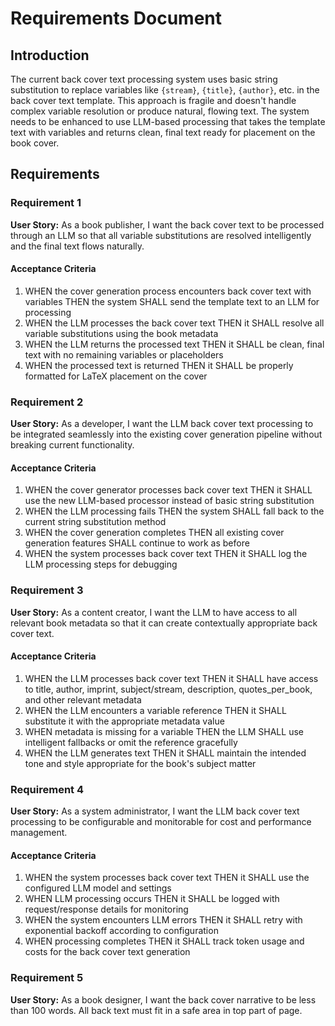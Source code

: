 # Requirements Document

## Introduction

The current back cover text processing system uses basic string substitution to replace variables like `{stream}`, `{title}`, `{author}`, etc. in the back cover text template. This approach is fragile and doesn't handle complex variable resolution or produce natural, flowing text. The system needs to be enhanced to use LLM-based processing that takes the template text with variables and returns clean, final text ready for placement on the book cover.

## Requirements

### Requirement 1

**User Story:** As a book publisher, I want the back cover text to be processed through an LLM so that all variable substitutions are resolved intelligently and the final text flows naturally.

#### Acceptance Criteria

1. WHEN the cover generation process encounters back cover text with variables THEN the system SHALL send the template text to an LLM for processing
2. WHEN the LLM processes the back cover text THEN it SHALL resolve all variable substitutions using the book metadata
3. WHEN the LLM returns the processed text THEN it SHALL be clean, final text with no remaining variables or placeholders
4. WHEN the processed text is returned THEN it SHALL be properly formatted for LaTeX placement on the cover

### Requirement 2

**User Story:** As a developer, I want the LLM back cover text processing to be integrated seamlessly into the existing cover generation pipeline without breaking current functionality.

#### Acceptance Criteria

1. WHEN the cover generator processes back cover text THEN it SHALL use the new LLM-based processor instead of basic string substitution
2. WHEN the LLM processing fails THEN the system SHALL fall back to the current string substitution method
3. WHEN the cover generation completes THEN all existing cover generation features SHALL continue to work as before
4. WHEN the system processes back cover text THEN it SHALL log the LLM processing steps for debugging

### Requirement 3

**User Story:** As a content creator, I want the LLM to have access to all relevant book metadata so that it can create contextually appropriate back cover text.

#### Acceptance Criteria

1. WHEN the LLM processes back cover text THEN it SHALL have access to title, author, imprint, subject/stream, description, quotes_per_book, and other relevant metadata
2. WHEN the LLM encounters a variable reference THEN it SHALL substitute it with the appropriate metadata value
3. WHEN metadata is missing for a variable THEN the LLM SHALL use intelligent fallbacks or omit the reference gracefully
4. WHEN the LLM generates text THEN it SHALL maintain the intended tone and style appropriate for the book's subject matter

### Requirement 4

**User Story:** As a system administrator, I want the LLM back cover text processing to be configurable and monitorable for cost and performance management.

#### Acceptance Criteria

1. WHEN the system processes back cover text THEN it SHALL use the configured LLM model and settings
2. WHEN LLM processing occurs THEN it SHALL be logged with request/response details for monitoring
3. WHEN the system encounters LLM errors THEN it SHALL retry with exponential backoff according to configuration
4. WHEN processing completes THEN it SHALL track token usage and costs for the back cover text generation

### Requirement 5

**User Story:** As a book designer, I want the back cover narrative to be less than 100 words. All back text must fit in a safe area in top part of page.
